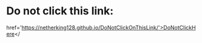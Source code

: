 # Do not click this link: 
href='https://netherking128.github.io/DoNotClickOnThisLink/'>DoNotClickHere</
